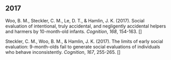 <script src="https://unpkg.com/ionicons@4.5.5/dist/ionicons.js"></script>

## 2017
Woo, B. M., Steckler, C. M., Le, D. T., & Hamlin, J. K. (2017). Social evaluation of intentional, truly accidental, and negligently accidental helpers and harmers by 10-month-old infants. *Cognition*, *168*, 154-163. [<a style="font-size:15px" href="https://scholar.harvard.edu/files/brandonmatthewwoo/files/woostecklerlehamlin2017.pdf" target="_blank"><ion-icon name="document"></ion-icon></a>]

Steckler, C. M., Woo, B. M., & Hamlin, J. K. (2017). The limits of early social evaluation: 9-month-olds fail to generate social evaluations of individuals who behave inconsistently. *Cognition*, *167*, 255-265. [<a style="font-size:15px" href="https://scholar.harvard.edu/files/brandonmatthewwoo/files/stecklerwoohamlin2017.pdf" target="_blank"><ion-icon name="document"></ion-icon></a>]


